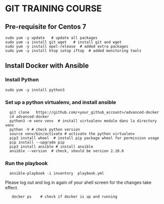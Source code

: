 #  GIT TRAINING COURSE
## Pre-requisite for Centos 7
```
sudo yum -y update   # update all packages 
sudo yum -y install git wget   # install git and wget 
sudo yum -y install epel-release  # added extra packages
sudo yum -y install htop iotop iftop  # added monitoring tools 
```

##  Install Docker with  Ansible 
### Install Python 
```
sudo yum -y install python3 
```

### Set up a python virtualenv, and install ansible
```shell
  git clone   https://github.com/<your_github_account>/advanced-docker
  cd advanced-docker
  python3 -m venv venv  # install virtualenv module dans la directory venv
  python -V # check python version
  source venv/bin/activate # activate the python virtualenv
  pip3 install wheel  # install pip package wheel for permission usage
  pip install --upgrade pip
  pip3 install ansible # install ansible
  ansible --version  # check, should be version 2.10.6
```

### Run the playbook
```
  ansible-playbook -i inventory  playbook.yml
```

Please log out and log in again of your shell screen for 
the changes take effect. 
```shell script
   docker ps    # check if docker is up and running 
```

